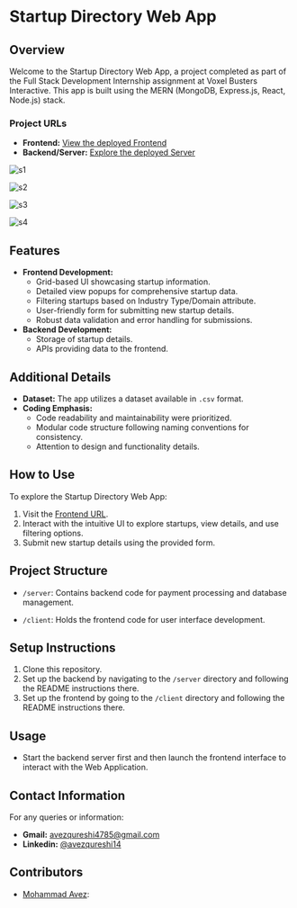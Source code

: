 # Startup Directory Web App

## Overview
Welcome to the Startup Directory Web App, a project completed as part of the Full Stack Development Internship assignment at Voxel Busters Interactive. This app is built using the MERN (MongoDB, Express.js, React, Node.js) stack.

### Project URLs
- **Frontend:** [View the deployed Frontend](https://avez-voxel-fullstack.netlify.app/)
- **Backend/Server:** [Explore the deployed Server](https://avez-voxel.onrender.com/)

![s1](https://github.com/avezqureshi14/avez-voxel-full-stack-dev/assets/95353195/4e578790-bbb4-427d-9c18-be4e1f0999eb)

![s2](https://github.com/avezqureshi14/avez-voxel-full-stack-dev/assets/95353195/c3536641-ebae-48ab-892f-d4a2b64fa90f)

![s3](https://github.com/avezqureshi14/avez-voxel-full-stack-dev/assets/95353195/6be6e8fc-09ad-4210-ace0-70847f8b5687)

![s4](https://github.com/avezqureshi14/avez-voxel-full-stack-dev/assets/95353195/587b3fb3-8150-4ba1-b4f7-62fab589a58a)


## Features
- **Frontend Development:**
  - Grid-based UI showcasing startup information.
  - Detailed view popups for comprehensive startup data.
  - Filtering startups based on Industry Type/Domain attribute.
  - User-friendly form for submitting new startup details.
  - Robust data validation and error handling for submissions.
- **Backend Development:**
  - Storage of startup details.
  - APIs providing data to the frontend.

## Additional Details
- **Dataset:** The app utilizes a dataset available in `.csv` format.
- **Coding Emphasis:**
  - Code readability and maintainability were prioritized.
  - Modular code structure following naming conventions for consistency.
  - Attention to design and functionality details.

## How to Use
To explore the Startup Directory Web App:
1. Visit the [Frontend URL](https://avez-voxel-fullstack.netlify.app/).
2. Interact with the intuitive UI to explore startups, view details, and use filtering options.
3. Submit new startup details using the provided form.

## Project Structure

- `/server`: Contains backend code for payment processing and database management.
  
- `/client`: Holds the frontend code for user interface development.

## Setup Instructions

1. Clone this repository.
2. Set up the backend by navigating to the `/server` directory and following the README instructions there.
3. Set up the frontend by going to the `/client` directory and following the README instructions there.

## Usage

- Start the backend server first and then launch the frontend interface to interact with the Web Application.

## Contact Information
For any queries or information:
- **Gmail:** avezqureshi4785@gmail.com
- **Linkedin:** [@avezqureshi14](https://www.linkedin.com/in/avezqureshi14/)

## Contributors

- [Mohammad Avez](https://github.com/avezqureshi14): 

